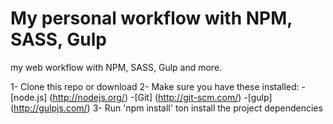 # My personal workflow with NPM, SASS, Gulp
my web workflow with NPM, SASS, Gulp and more.

1- Clone this repo or download
2- Make sure you have these installed:
    -[node.js] (http://nodejs.org/)
    -[Git] (http://git-scm.com/)
    -[gulp] (http://gulpjs.com/)
3- Run 'npm install' ton install the project dependencies
